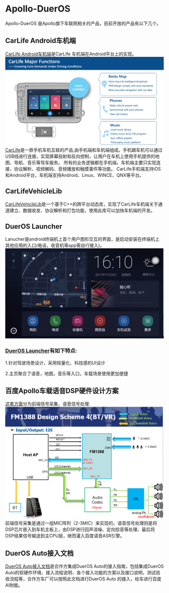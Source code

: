 # Apollo-DuerOS
Apollo-DuerOS 是Apollo旗下车联网相关的产品，目前开放的产品有以下几个。

## CarLife Android车机端
[CarLife Android车机端](https://github.com/ApolloAuto/apollo-DuerOS/tree/master/CarLife-Android-Vehicle)是CarLife 车机端在Android平台上的实现。
![CarLife Screen](CarLife.jpeg)
[CarLife](http://carlife.baidu.com/)是一款手机车机互联的产品,由手机端和车机端组成。手机跟车机可以通过USB线进行连接，实现屏幕投射和反向控制，让用户在车机上使用手机提供的地图、导航、音乐等驾车服务。
所有的业务逻辑都在手机端，车机端主要只实现连接、协议解析、视频解码、音频播放和触摸事件等功能。
CarLife手机端支持iOS和Android平台，车机端支持Android、Linux、WINCE、QNX等平台。

## CarLifeVehicleLib
[CarLifeVehicleLib](https://github.com/ApolloAuto/apollo-DuerOS/tree/master/CarLifeVehicleLib)是一个基于C++的跨平台动态库，实现了CarLife车机端关于通道建立、数据收发、协议解析和打包功能，使用此库可以加快车机端的开发。


## DuerOS Launcher
Lanucher是android终端机上首个用户图形交互的界面，是启动安装在终端机上其他应用的入口(电话，收音机等app需自行接入)。
![Launcher Screen](Launcher.jpeg)
### [DuerOS Launcher](https://github.com/ApolloAuto/apollo-DuerOS/tree/master/DuerOS-Launcher)有如下特点:
1.针对驾驶场景设计，采用轻量化、科技感的UI设计

2.主页聚合了语音，地图，音乐等入口，车载场景使用更加便捷


## 百度Apollo车载语音DSP硬件设计方案
[这套方案](https://github.com/ApolloAuto/apollo-DuerOS/tree/master/DSP-Solution-For-DuerOS)分为前端信号采集、语音信号处理.
![DSPSolution](DSPDesign.png)
前端信号采集是通过一组MIC阵列（2-3MIC）来实现的，语音信号处理则是将DSP芯片嵌入到车机主板上，由DSP进行回声消噪、定向拾音等处理，最后将DSP结果信号输送到主CPU层，继而灌入百度语音ASR引擎。

## DuerOS Auto接入文档
[DuerOS Auto接入文档](https://github.com/ApolloAuto/apollo-DuerOS/tree/master/DuerOS-Auto-Spec)是合作方集成DuerOS Auto的接入指南，包括集成DuerOS Auto的软硬件环境、接入流程说明、各个接入功能的方案以及接口说明，测试验收流程等，合作方车厂可以按照此文档进行DuerOS Auto 的接入，给车进行百度AI附能。



